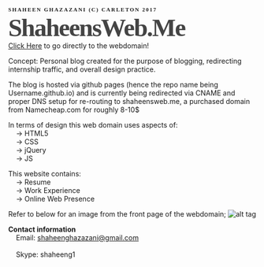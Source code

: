 <h1 style="font-family: Gill Sans, Verdana;
	font-size: 11px;
	line-height: 14px;
	text-transform: uppercase;
	letter-spacing: 2px;
	font-weight: bold;">
	Shaheen Ghazazani (C) Carleton 2017 </h1>

<h2 style="font-family: times, Times New Roman, times-roman, georgia, serif;
	color: #444;
	margin: 0;
	padding: 0px 0px 6px 0px;
	font-size: 51px;
	line-height: 44px;
	letter-spacing: -2px;
	font-weight: bold;">ShaheensWeb.Me</h2> 
<a href="http://shaheensweb.me">Click Here</a> to go directly to the webdomain! 

Concept: Personal blog created for the purpose of blogging, redirecting internship traffic, and overall design practice. <br />

The blog is hosted via github pages (hence the repo name being Username.github.io) and is currently being redirected
via CNAME and proper DNS setup for re-routing to shaheensweb.me, a purchased domain from Namecheap.com for roughly 8-10$ <br />

In terms of design this web domain uses aspects of: <br />
&nbsp;&nbsp;&nbsp;&nbsp;-> HTML5<br />
&nbsp;&nbsp;&nbsp;&nbsp;-> CSS<br />
&nbsp;&nbsp;&nbsp;&nbsp;-> jQuery <br />
&nbsp;&nbsp;&nbsp;&nbsp;-> JS <br />
  
This website contains: <br />
&nbsp;&nbsp;&nbsp;&nbsp;-> Resume <br />
&nbsp;&nbsp;&nbsp;&nbsp;-> Work Experience <br />
&nbsp;&nbsp;&nbsp;&nbsp;-> Online Web Presence <br />

Refer to below for an image from the front page of the webdomain;
![alt tag](http://i.imgur.com/SpKUBX8.jpg)

<b>Contact information</b> <br />
&nbsp;&nbsp;&nbsp;&nbsp;Email: shaheenghazazani@gmail.com  <br />     
&nbsp;&nbsp;&nbsp;&nbsp;Skype: shaheeng1 


  
  
